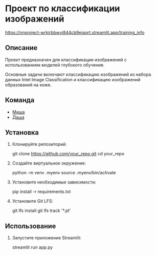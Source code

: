 # Проект по классификации изображений

https://nnproject-wrkirbbwvi844cb9ejaqrt.streamlit.app/training_info

## Описание

Проект предназначен для классификации изображений с использованием моделей глубокого обучения. 

Основные задачи включают классификацию изображений из набора данных Intel Image Classification и классификацию изображений образований на коже.

## Команда
 - [Миша](https://github.com/allspicepaege)
 - [Даша](https://github.com/DashonokOk)

## Установка

1. Клонируйте репозиторий:

   git clone https://github.com/your_repo.git
   cd your_repo

2. Создайте виртуальное окружение:

   python -m venv .myenv
   source .myenv/bin/activate


3. Установите необходимые зависимости:

   pip install -r requirements.txt


4. Установите Git LFS:

   git lfs install
   git lfs track '*.pt'

##  Использование

1. Запустите приложение Streamlit:

   streamlit run app.py
   



   
   
